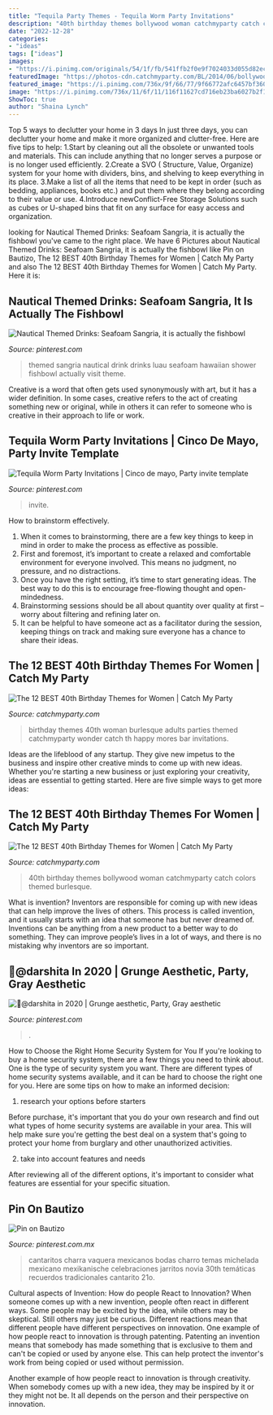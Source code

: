 ```yaml
---
title: "Tequila Party Themes - Tequila Worm Party Invitations"
description: "40th birthday themes bollywood woman catchmyparty catch colors themed burlesque"
date: "2022-12-28"
categories:
- "ideas"
tags: ["ideas"]
images:
- "https://i.pinimg.com/originals/54/1f/fb/541ffb2f0e9f7024033d055d82ec5160.jpg"
featuredImage: "https://photos-cdn.catchmyparty.com/BL/2014/06/bollywood__19_of_146_-1-580x869.jpg"
featured_image: "https://i.pinimg.com/736x/9f/66/77/9f66772afc6457bf360607c0ba4b4889.jpg"
image: "https://i.pinimg.com/736x/11/6f/11/116f11627cd716eb23ba6027b2f1c8d7.jpg"
ShowToc: true
author: "Shaina Lynch"
---
```



Top 5 ways to declutter your home in 3 days
In just three days, you can declutter your home and make it more organized and clutter-free. Here are five tips to help:
1.Start by cleaning out all the obsolete or unwanted tools and materials. This can include anything that no longer serves a purpose or is no longer used efficiently.
2.Create a SVO ( Structure, Value, Organize) system for your home with dividers, bins, and shelving to keep everything in its place.
3.Make a list of all the items that need to be kept in order (such as bedding, appliances, books etc.) and put them where they belong according to their value or use.
4.Introduce newConflict-Free Storage Solutions such as cubes or U-shaped bins that fit on any surface for easy access and organization.      
	

		
looking for Nautical Themed Drinks: Seafoam Sangria, it is actually the fishbowl you've came to the right place. We have 6 Pictures about Nautical Themed Drinks: Seafoam Sangria, it is actually the fishbowl like Pin on Bautizo, The 12 BEST 40th Birthday Themes for Women | Catch My Party and also The 12 BEST 40th Birthday Themes for Women | Catch My Party. Here it is:
		
    
## Nautical Themed Drinks: Seafoam Sangria, It Is Actually The Fishbowl

<img loading=lazy src="https://i.pinimg.com/originals/f5/88/05/f58805318304cceb6381265e77ced203.jpg" onerror="this.onerror=null;this.src='https://tse3.mm.bing.net/th?id=OIP.ml-sBvlHjIcauXoFHbtwcAHaJ4&amp;pid=15.1';" alt="Nautical Themed Drinks: Seafoam Sangria, it is actually the fishbowl">

_Source: pinterest.com_

>themed sangria nautical drink drinks luau seafoam hawaiian shower fishbowl actually visit theme. 

	

Creative is a word that often gets used synonymously with art, but it has a wider definition. In some cases, creative refers to the act of creating something new or original, while in others it can refer to someone who is creative in their approach to life or work.

    
## Tequila Worm Party Invitations | Cinco De Mayo, Party Invite Template

<img loading=lazy src="https://i.pinimg.com/originals/54/1f/fb/541ffb2f0e9f7024033d055d82ec5160.jpg" onerror="this.onerror=null;this.src='https://tse1.mm.bing.net/th?id=OIP.VKdJHmFVSVg6E1ANc_4A7wAAAA&amp;pid=15.1';" alt="Tequila Worm Party Invitations | Cinco de mayo, Party invite template">

_Source: pinterest.com_

>invite. 

	

How to brainstorm effectively.
1. When it comes to brainstorming, there are a few key things to keep in mind in order to make the process as effective as possible. 
2. First and foremost, it’s important to create a relaxed and comfortable environment for everyone involved. This means no judgment, no pressure, and no distractions. 
3. Once you have the right setting, it’s time to start generating ideas. The best way to do this is to encourage free-flowing thought and open-mindedness. 
4. Brainstorming sessions should be all about quantity over quality at first – worry about filtering and refining later on. 
5. It can be helpful to have someone act as a facilitator during the session, keeping things on track and making sure everyone has a chance to share their ideas. 

    
## The 12 BEST 40th Birthday Themes For Women | Catch My Party

<img loading=lazy src="https://photos-cdn.catchmyparty.com/BL/2014/06/dsc_0604__848x1280_-580x875.jpg" onerror="this.onerror=null;this.src='https://tse4.mm.bing.net/th?id=OIP.SBan-Fp5VZU29tZixaprOAHaLL&amp;pid=15.1';" alt="The 12 BEST 40th Birthday Themes for Women | Catch My Party">

_Source: catchmyparty.com_

>birthday themes 40th woman burlesque adults parties themed catchmyparty wonder catch th happy mores bar invitations. 

	

Ideas are the lifeblood of any startup. They give new impetus to the business and inspire other creative minds to come up with new ideas. Whether you're starting a new business or just exploring your creativity, ideas are essential to getting started. Here are five simple ways to get more ideas: 

    
## The 12 BEST 40th Birthday Themes For Women | Catch My Party

<img loading=lazy src="https://photos-cdn.catchmyparty.com/BL/2014/06/bollywood__19_of_146_-1-580x869.jpg" onerror="this.onerror=null;this.src='https://tse1.mm.bing.net/th?id=OIP.BqzesUfM1Gvqn3Wr3PJ-jwHaLG&amp;pid=15.1';" alt="The 12 BEST 40th Birthday Themes for Women | Catch My Party">

_Source: catchmyparty.com_

>40th birthday themes bollywood woman catchmyparty catch colors themed burlesque. 

	

What is invention?
Inventors are responsible for coming up with new ideas that can help improve the lives of others. This process is called invention, and it usually starts with an idea that someone has but never dreamed of. Inventions can be anything from a new product to a better way to do something. They can improve people’s lives in a lot of ways, and there is no mistaking why inventors are so important.

    
## 🦋@darshita In 2020 | Grunge Aesthetic, Party, Gray Aesthetic

<img loading=lazy src="https://i.pinimg.com/736x/9f/66/77/9f66772afc6457bf360607c0ba4b4889.jpg" onerror="this.onerror=null;this.src='https://tse3.mm.bing.net/th?id=OIP.QemrsL9df0L1MWw8chncrwHaJy&amp;pid=15.1';" alt="🦋@darshita in 2020 | Grunge aesthetic, Party, Gray aesthetic">

_Source: pinterest.com_

>. 

	

How to Choose the Right Home Security System for You
If you're looking to buy a home security system, there are a few things you need to think about. One is the type of security system you want. There are different types of home security systems available, and it can be hard to choose the right one for you. Here are some tips on how to make an informed decision: 
1. research your options before starters

Before purchase, it's important that you do your own research and find out what types of home security systems are available in your area. This will help make sure you're getting the best deal on a system that's going to protect your home from burglary and other unauthorized activities. 

2. take into account features and needs

After reviewing all of the different options, it's important to consider what features are essential for your specific situation.

    
## Pin On Bautizo

<img loading=lazy src="https://i.pinimg.com/736x/11/6f/11/116f11627cd716eb23ba6027b2f1c8d7.jpg" onerror="this.onerror=null;this.src='https://tse4.mm.bing.net/th?id=OIP.VFmqKduXA_PaHTVxGrdhAgHaGo&amp;pid=15.1';" alt="Pin on Bautizo">

_Source: pinterest.com.mx_

>cantaritos charra vaquera mexicanos bodas charro temas michelada mexicano mexikanische celebraciones jarritos novia 30th temáticas recuerdos tradicionales cantarito 21o. 

	

Cultural aspects of Invention: How do people React to Innovation?
When someone comes up with a new invention, people often react in different ways. Some people may be excited by the idea, while others may be skeptical. Still others may just be curious. Different reactions mean that different people have different perspectives on innovation. 
One example of how people react to innovation is through patenting. Patenting an invention means that somebody has made something that is exclusive to them and can't be copied or used by anyone else. This can help protect the inventor's work from being copied or used without permission. 

Another example of how people react to innovation is through creativity. When somebody comes up with a new idea, they may be inspired by it or they might not be. It all depends on the person and their perspective on innovation.

